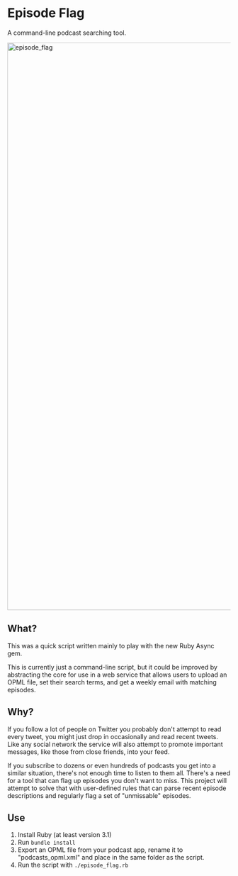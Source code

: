 # Episode Flag

A command-line podcast searching tool.

<img width="1280" alt="episode_flag" src="https://user-images.githubusercontent.com/1578054/162627467-a23415b6-433f-4d9a-80af-c95010edc022.png">


## What?

This was a quick script written mainly to play with the new Ruby Async gem.

This is currently just a command-line script, but it could be improved by abstracting the core for use in a web service that allows users to upload an OPML file, set their search terms, and get a weekly email with matching episodes.

## Why?

If you follow a lot of people on Twitter you probably don't attempt to read every tweet, you might just drop in occasionally and read recent tweets. Like any social network the service will also attempt to promote important messages, like those from close friends, into your feed.

If you subscribe to dozens or even hundreds of podcasts you get into a similar situation, there's not enough time to listen to them all. There's a need for a tool that can flag up episodes you don't want to miss. This project will attempt to solve that with user-defined rules that can parse recent episode descriptions and regularly flag a set of "unmissable" episodes.

## Use

1. Install Ruby (at least version 3.1)
2. Run `bundle install`
3. Export an OPML file from your podcast app, rename it to "podcasts_opml.xml" and place in the same folder as the script.
4. Run the script with `./episode_flag.rb`
